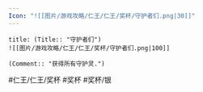 ```yaml
---
Icon: "![[图片/游戏攻略/仁王/仁王/奖杯/守护者们.png|30]]"
---
```

```ad-common-silver-trophy
title: (Title:: "守护者们")
![[图片/游戏攻略/仁王/仁王/奖杯/守护者们.png|100]]

(Comment:: "获得所有守护灵.")
```

#仁王/仁王/奖杯 #奖杯 #奖杯/银
